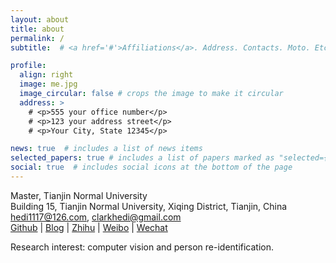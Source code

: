 ```yaml
---
layout: about
title: about
permalink: /
subtitle:  # <a href='#'>Affiliations</a>. Address. Contacts. Moto. Etc.

profile:
  align: right
  image: me.jpg
  image_circular: false # crops the image to make it circular
  address: >
    # <p>555 your office number</p>
    # <p>123 your address street</p>
    # <p>Your City, State 12345</p>

news: true  # includes a list of news items
selected_papers: true # includes a list of papers marked as "selected={true}"
social: true  # includes social icons at the bottom of the page
---
```


Master, Tianjin Normal University<br>
Building 15, Tianjin Normal University, Xiqing District, Tianjin, China<br>
hedi1117@126.com, clarkhedi@gmail.com<br>
[Github](https://github.com/clarkhedi) | [Blog](https://clarkhedi.github.io) | [Zhihu](https://www.zhihu.com/people/clarkhedi) | [Weibo](http://www.weibo.com/clarkhedi) | [Wechat](https://github.com/clarkhedi/me/assets/img/wechat_public_account.jpg)

Research interest: computer vision and person re-identification.
